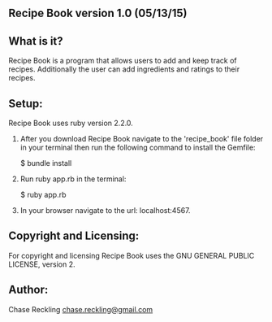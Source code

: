 Recipe Book version 1.0 (05/13/15)
-------------------

What is it?
-----------

Recipe Book is a program that allows users to add and keep track of recipes. Additionally the user can add ingredients and ratings to their recipes.

Setup:
------

Recipe Book uses ruby version 2.2.0.

1. After you download Recipe Book navigate to the 'recipe_book' file folder in your terminal then run the following command to install the Gemfile:

   $ bundle install

2. Run ruby app.rb in the terminal:

   $ ruby app.rb

3. In your browser navigate to the url: localhost:4567.

Copyright and Licensing:
------------------------

For copyright and licensing Recipe Book uses the GNU GENERAL PUBLIC LICENSE, version 2.

Author:
-------

Chase Reckling chase.reckling@gmail.com
